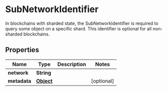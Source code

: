 

# SubNetworkIdentifier

In blockchains with sharded state, the SubNetworkIdentifier is required to query some object on a specific shard. This identifier is optional for all non-sharded blockchains.
## Properties

Name | Type | Description | Notes
------------ | ------------- | ------------- | -------------
**network** | **String** |  | 
**metadata** | [**Object**](.md) |  |  [optional]



